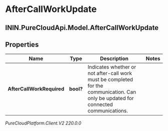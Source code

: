 # AfterCallWorkUpdate

## ININ.PureCloudApi.Model.AfterCallWorkUpdate

## Properties

|Name | Type | Description | Notes|
|------------ | ------------- | ------------- | -------------|
| **AfterCallWorkRequired** | **bool?** | Indicates whether or not after-call work must be completed for the communication. Can only be updated for connected communications. | |



_PureCloudPlatform.Client.V2 220.0.0_
